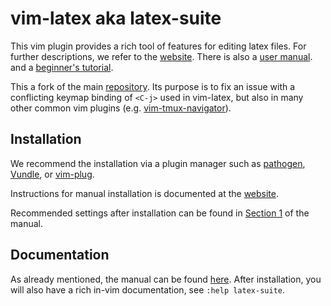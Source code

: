# vim-latex aka latex-suite

This vim plugin provides a rich tool of features for editing latex files.
For further descriptions, we refer to the [website][web].
There is also a [user manual][man]. 
and a [beginner's tutorial][tut].

This a fork of the main [repository][vimlatex]. 
Its purpose is to fix an issue with a conflicting keymap binding of `<C-j>` used
in vim-latex, but also in many other common vim plugins (e.g.
[vim-tmux-navigator][vtn]).

## Installation

We recommend the installation via a plugin manager such as
[pathogen](https://github.com/tpope/vim-pathogen),
[Vundle](https://github.com/gmarik/vundle), or
[vim-plug][vimplug].

Instructions for manual installation is documented at the [website][downl].

Recommended settings after installation can be found in [Section 1][recset]
of the manual.

## Documentation

As already mentioned, the manual can be found [here][man].
After installation, you will also have a rich in-vim documentation, see
`:help latex-suite`.


[web]: http://vim-latex.sourceforge.net/
[man]: http://vim-latex.sourceforge.net/index.php?subject=manual&title=Manual#user-manual
[tut]: http://vim-latex.sourceforge.net/index.php?subject=manual&title=Tutorial#tutorial
[vimplug]: https://github.com/junegunn/vim-plug
[downl]: http://vim-latex.sourceforge.net/index.php?subject=download
[recset]: http://vim-latex.sourceforge.net/documentation/latex-suite.html#recommended-settings
[vimlatex]: https://github.com/vim-latex/vim-latex
[vtn]: https://github.com/christoomey/vim-tmux-navigator
